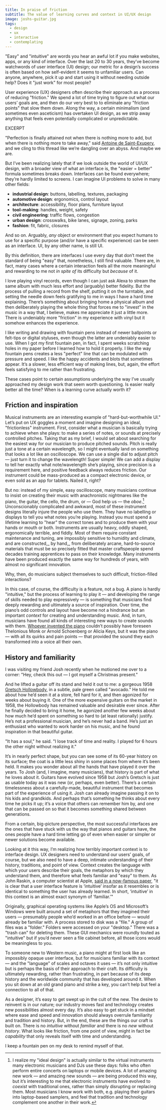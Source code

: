 ```yaml
---
title: In praise of friction
subtitle: The value of learning curves and context in UI/UX design
image: joshs-guitar.jpg
tags:
  - design
  - ux
  - interactive
  - contemplating
---
```


"Easy" and "intuitive" are words you hear an awful lot if you make websites, apps, or any kind of interface. Over the last 20 to 30 years, they’ve become watchwords of user interface (UI) design; our metric for a design’s success is often based on how self-evident it seems to unfamiliar users. Can anyone, anywhere, pick it up and start using it without needing outside help? Does it "just work" for most people?

User experience (UX) designers often describe their approach as a process of reducing "friction." We spend a lot of time trying to figure out what our users’ goals are, and then do our very best to to eliminate any "friction points" that slow them down. Along the way, a certain minimalism (and sometimes even asceticism) has overtaken UI design, as we strip away anything that feels even potentially complicated or unpredictable.

EXCERPT

"Perfection is finally attained not when there is nothing more to add, but when there is nothing more to take away," said [Antoine de Saint-Exupery](https://en.wikipedia.org/wiki/Antoine_de_Saint-Exup%C3%A9ry), and we cling to this thread like we’re dangling over an abyss. And maybe we are.

But I’ve been realizing lately that if we look outside the world of UI/UX design, with a broader view of what an interface is, the "easier = better" formula sometimes breaks down. Interfaces can be found everywhere; they’re hardly limited to screens. I can imagine UI problems to solve in many other fields:

- **industrial design**: buttons, labelling, textures, packaging
- **automotive design**: ergonomics, control layout
- **architecture**: accessibility, floor plans, furniture layout
- **tool-making**: handles, weight, safety
- **civil engineering**: traffic flows, congestion
- **urban design**: crosswalks, bike lanes, signage, zoning, parks
- **fashion**: fit, fabric, closures

And so on. Arguably, _any_ object or environment that you expect humans to use for a specific purpose (and/or have a specific experience) can be seen as an interface. UI, by any other name, is still UI.

By this definition, there are interfaces I use every day that don’t meet the standard of being "easy" that, nonetheless, I still find valuable. There are, in fact, many cases where a certain interaction feels all the more meaningful and rewarding to me not _in spite of_ its difficulty but _because_ of it. 

I love playing vinyl records, even though I can just ask Alexa to stream the same album with much less effort and (arguably) better fidelity. But the process of pulling a record from the shelf, putting it on the turntable, and setting the needle down feels gratifying to me in ways I have a hard time explaining. There’s something about bringing home a physical album and then deliberately playing the whole thing that forces me to "invest" in the music in a way that, I believe, makes me appreciate it just a little more. There is undeniably more "friction" in my experience with vinyl but it somehow enhances the experience.

I like writing and drawing with fountain pens instead of newer ballpoints or felt-tips or digital styluses, even though the latter are undeniably easier to use. When I got my first fountain pen, in fact, I spent weeks scratching holes in my paper before I learned how to hold it properly. I like the way fountain pens creates a less "perfect" line that can be modulated with pressure and speed. I like the happy accidents and blots that sometimes appear. It’s a slower, less efficient way of making lines, but, again, the effort feels satisfying to me rather than frustrating.

These cases point to certain assumptions underlying the way I’ve usually approached my design work that seem worth questioning. Is easier really better all the time? When is a learning curve actually worth it?

## Friction and inspiration

Musical instruments are an interesting example of "hard-but-worthwhile UI." Let’s put on UX goggles a moment and imagine designing an ideal, "frictionless" instrument. First, consider what a musician is basically trying to achieve when she plays: to make a series of notes, or sounds at precisely controlled pitches. Taking that as my brief, I would set about searching for the easiest way for our musician to produce pitched sounds. Pitch is really just a tone at a certain wavelength, so I might eventually land on something that looks a lot like an oscilloscope. We can use a single dial to adjust pitch &mdash; just turn it to change the wavelength! Super simple! We can add a display to tell her exactly what note/wavelength she’s playing, since precision is a requirement here, and positive feedback always reduces friction. Our instrument could be mass-produced as a compact electronic device, or even sold as an app for tablets. Nailed it, right?

But no: instead of my simple, easy oscilloscope, many musicians continue to insist on creating their music with anachronistic nightmares like the piano, the guitar, the cello, the drum, or &mdash; God help us &mdash; the _oboe_.[^1] Unconscionably complicated and awkward, most of these instrument designs literally injure the people who use them. They have no labelling or displays to tell you what notes you’re playing. Instead you must spend a lifetime learning to "hear" the correct tones and to produce them with your hands or mouth or both. Instruments are usually heavy, oddly shaped, ergonomically terrible, and fiddly. Most of them require constant maintenance and tuning, are impossibly sensitive to humidity and climate, and are constructed,_ by hand_, from deliberately arcane, hard-to-source materials that must be so precisely fitted that master craftspeople spend decades training apprentices to pass on their knowledge. Many instruments have been produced exactly the same way for hundreds of years, with almost no significant innovation. 

Why, then, do musicians subject themselves to such difficult, friction-filled interactions? 

In this case, of course, the difficulty is a feature, not a bug. A piano is hardly "intuitive," but the process of learning to play it &mdash; and developing the range of skills needed to play expressively &mdash; is something that musicians find deeply rewarding and ultimately a source of inspiration. Over time, the piano’s odd controls and layout have become not a hindrance but an important _context_ for creating and understanding music. And, in turn, musicians have found all kinds of interesting new ways to create sounds with them. [Whoever invented the piano](https://en.wikipedia.org/wiki/Piano) couldn’t possibly have foreseen Thelonious Monk or Arnold Schoenberg or Alicia Keys, but it was the piano &mdash; with all its quirks and pain points &mdash; that provided the sound they each transformed into a voice all their own. 

## History and familiarity

I was visiting my friend Josh recently when he motioned me over to a corner: "Hey, check this out &mdash; I got myself a Christmas present." 

And he lifted a guitar off its stand and held it out to me: a gorgeous 1958 [Gretsch Hollowbody](https://en.wikipedia.org/wiki/Gretsch), in a subtle, pale green called "avocado." He told me about how he’d seen it at a store, fell hard for it, and then agonized for weeks about buying it. One of the more expensive guitars on the market in 1958, the Hollowbody has remained valuable and desirable ever since. After he finally decided to bring it home, he agonized another few weeks about how much he’d spent on something so hard to (at least rationally) justify. He’s not a professional musician, and he’s never had a band. He’s just an enthusiast who wanted to work harder on his music, and he found inspiration in that beautiful guitar.

"It has a soul," he said. "I lose track of time and reality. I played for 6 hours the other night without realizing it."

It’s in nearly perfect shape, but you can see some of its 60-year history on its surface; the coat is a little less shiny in some places from where it’s been held. It makes you wonder about all the hands that have played it over the years. To Josh (and, I imagine, many musicians), that history is part of what he loves about it. Guitars have evolved since 1958 but Josh’s Gretsch is just as usable today as it was new (or, perhaps, even better). There’s a certain timelessness about a carefully-made, beautiful instrument that becomes part of the experience of using it. Josh can already imagine passing it on to his kids and grandkids. And perhaps that’s something he thinks about every time he picks it up; it’s a voice that others can remember him by, and one that can be passed on so that it becomes something shared between generations.

From a certain, big-picture perspective, the most successful interfaces are the ones that have stuck with us the way that pianos and guitars have, the ones people have a hard time letting go of even when easier or simpler or newer solutions become available. 

Looking at it this way, I’m realizing how terribly important context is to interface design. UX designers need to understand our users’ goals, of course, but we also need to have a deep, intimate understanding of their history, traditions, and point of view. Context creates the language with which your users describe their goals, the metaphors by which they understand them, and therefore what feels familiar and "easy" to them. As John Raskin, a computer scientist at Apple, [said in a now-famous paper](https://www.asktog.com/papers/raskinintuit.html#repost), "it is clear that a user interface feature is ‘intuitive’ insofar as it resembles or is identical to something the user has already learned. In short, ‘intuitive’ in this context is an almost exact synonym of ‘familiar.’"

Originally, graphical operating systems like Apple’s OS and Microsoft’s Windows were built around a set of metaphors that they imagined their users &mdash; presumably people who’d worked in an office before &mdash; would already be familiar with. A process stored to disk was a "file." A group of files was a "folder." Folders were accessed on your "desktop." There was a "trash can" for deleting them. These GUI mechanics were roundly touted as "intuitive" but if you’d never seen a file cabinet before, all those icons would be meaningless to you.

To someone new to Western music, a piano might at first look like an impossibly opaque user interface, but for musicians familiar with its context &mdash; and the "language" of scales and octaves it uses &mdash; it’s not only intuitive but is perhaps the basis of their approach to their craft. Its difficulty is ultimately rewarding, rather than frustrating, in part because of its deep history and the worldwide community that has developed around it. When you sit down at an old grand piano and strike a key, you can’t help but feel a connection to all of that.

As a designer, it’s easy to get swept up in the cult of the new. The desire to reinvent is in our nature; our industry moves fast and technology creates new possibilities almost every day. It’s also easy to get stuck in a mindset where ease and speed and innovation should always overrule familiarity and tradition and history. But, in the end, these are the things our craft is built on. There is no _intuitive_ without _familiar_ and there is no _new_ without _history_. What looks like friction, from one point of view, might in fact be _capability_ that only reveals itself with time and understanding.

I keep a fountain pen on my desk to remind myself of that.

[^1]:	I realize my "ideal design" is actually similar to the virtual instruments many electronic musicians and DJs use these days: folks who often perform entire concerts on laptops or mobile devices. A lot of amazing new work &mdash; and amazing new sounds &mdash; are being produced this way, but it’s interesting to me that electronic instruments have evolved to _coexist_ with traditional ones, rather than simply disrupting or replacing them. Most musicians I know work with both, e.g. playing their guitars into laptop-based samplers, and feel that tradition and technology complement one another in their work.